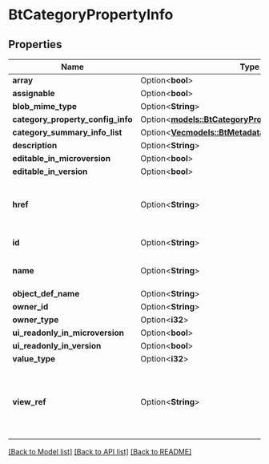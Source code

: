 # BtCategoryPropertyInfo

## Properties

Name | Type | Description | Notes
------------ | ------------- | ------------- | -------------
**array** | Option<**bool**> |  | [optional]
**assignable** | Option<**bool**> |  | [optional]
**blob_mime_type** | Option<**String**> |  | [optional]
**category_property_config_info** | Option<[**models::BtCategoryPropertyConfigInfo**](BTCategoryPropertyConfigInfo.md)> |  | [optional]
**category_summary_info_list** | Option<[**Vec<models::BtMetadataCategorySummaryInfo>**](BTMetadataCategorySummaryInfo.md)> |  | [optional]
**description** | Option<**String**> |  | [optional]
**editable_in_microversion** | Option<**bool**> |  | [optional]
**editable_in_version** | Option<**bool**> |  | [optional]
**href** | Option<**String**> | URI to fetch complete information of the resource. | [optional]
**id** | Option<**String**> | Id of the resource. | [optional]
**name** | Option<**String**> | Name of the resource. | [optional]
**object_def_name** | Option<**String**> |  | [optional]
**owner_id** | Option<**String**> |  | [optional]
**owner_type** | Option<**i32**> |  | [optional]
**ui_readonly_in_microversion** | Option<**bool**> |  | [optional]
**ui_readonly_in_version** | Option<**bool**> |  | [optional]
**value_type** | Option<**i32**> |  | [optional]
**view_ref** | Option<**String**> | URI to visualize the resource in a webclient if applicable. | [optional]

[[Back to Model list]](../README.md#documentation-for-models) [[Back to API list]](../README.md#documentation-for-api-endpoints) [[Back to README]](../README.md)


